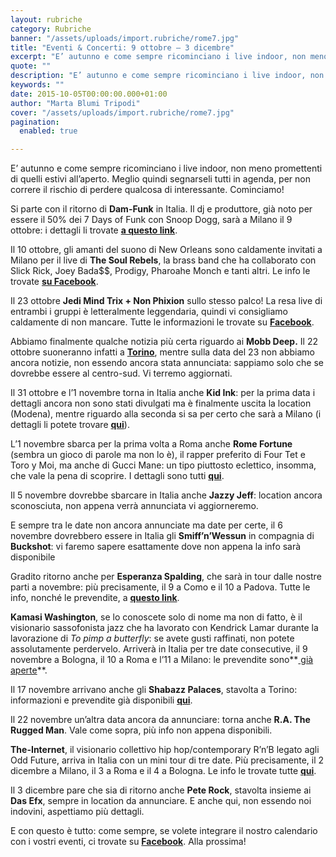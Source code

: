```yaml
---
layout: rubriche
category: Rubriche
banner: "/assets/uploads/import.rubriche/rome7.jpg"
title: "Eventi & Concerti: 9 ottobre – 3 dicembre"
excerpt: "E’ autunno e come sempre ricominciano i live indoor, non meno promettenti di quelli estivi all’aperto. Meglio quindi segnarseli tutti in agenda, per non correre il rischio di perdere qualcosa di interessante. Cominciamo! Si parte con il ritorno di Dam-Funk in Italia. Il dj e produttore, già noto per essere il 50% dei 7 Days of [&hellip"
quote: ""
description: "E’ autunno e come sempre ricominciano i live indoor, non meno promettenti di quelli estivi all’aperto. Meglio quindi segnarseli tutti in agenda, per non correre il rischio di perdere qualcosa di interessante. Cominciamo! Si parte con il ritorno di Dam-Funk in Italia. Il dj e produttore, già noto per essere il 50% dei 7 Days of [&hellip"
keywords: ""
date: 2015-10-05T00:00:00.000+01:00
author: "Marta Blumi Tripodi"
cover: "/assets/uploads/import.rubriche/rome7.jpg"
pagination:
  enabled: true

---
```


[](https://hotmc.com/wp-content/uploads/2015/10/rome7.jpg)

E’ autunno e come sempre ricominciano i live indoor, non meno promettenti di quelli estivi all’aperto. Meglio quindi segnarseli tutti in agenda, per non correre il rischio di perdere qualcosa di interessante. Cominciamo!

Si parte con il ritorno di **Dam-Funk** in Italia. Il dj e produttore, già noto per essere il 50% dei 7 Days of Funk con Snoop Dogg, sarà a Milano il 9 ottobre: i dettagli li trovate **[a questo link](https://www.facebook.com/BIKOCultureClub?fref=ts)**.

Il 10 ottobre, gli amanti del suono di New Orleans sono caldamente invitati a Milano per il live di **The Soul Rebels**, la brass band che ha collaborato con Slick Rick, Joey Bada$$, Prodigy, Pharoahe Monch e tanti altri. Le info le trovate **[su Facebook](https://www.facebook.com/BIKOCultureClub/photos/a.420737654651123.101492.420705277987694/979791695412380/?type=1&theater)**.

Il 23 ottobre **Jedi Mind Trix + Non Phixion** sullo stesso palco! La resa live di entrambi i gruppi è letteralmente leggendaria, quindi vi consigliamo caldamente di non mancare. Tutte le informazioni le trovate su [**Facebook**](https://www.facebook.com/events/1588408181420292/?action%5Fhistory=null "https://www.facebook.com/events/1588408181420292/?action_history=null").

Abbiamo finalmente qualche notizia più certa riguardo ai **Mobb Deep.** Il 22 ottobre suoneranno infatti a **[Torino](https://www.facebook.com/events/1635200720093340/)**, mentre sulla data del 23 non abbiamo ancora notizie, non essendo ancora stata annunciata: sappiamo solo che se dovrebbe essere al centro-sud. Vi terremo aggiornati.

Il 31 ottobre e l’1 novembre torna in Italia anche **Kid Ink**: per la prima data i dettagli ancora non sono stati divulgati ma è finalmente uscita la location (Modena), mentre riguardo alla seconda si sa per certo che sarà a Milano (i dettagli li potete trovare [**qui**](http://www.barleyarts.com/evento/kid-ink-milano/ "http://www.barleyarts.com/evento/kid-ink-milano/")).

L’1 novembre sbarca per la prima volta a Roma anche **Rome Fortune** (sembra un gioco di parole ma non lo è), il rapper preferito di Four Tet e Toro y Moi, ma anche di Gucci Mane: un tipo piuttosto eclettico, insomma, che vale la pena di scoprire. I dettagli sono tutti **[qui](http://www.radarconcerti.com/)**.

Il 5 novembre dovrebbe sbarcare in Italia anche **Jazzy Jeff**: location ancora sconosciuta, non appena verrà annunciata vi aggiorneremo.

E sempre tra le date non ancora annunciate ma date per certe, il 6 novembre dovrebbero essere in Italia gli **Smiff’n’Wessun** in compagnia di **Buckshot**: vi faremo sapere esattamente dove non appena la info sarà disponibile

Gradito ritorno anche per **Esperanza Spalding**, che sarà in tour dalle nostre parti a novembre: più precisamente, il 9 a Como e il 10 a Padova. Tutte le info, nonché le prevendite, a [**questo link**](http://www.dalessandroegalli.com/events/360/esperanza-spalding "http://www.dalessandroegalli.com/events/360/esperanza-spalding").

**Kamasi Washington**, se lo conoscete solo di nome ma non di fatto, è il visionario sassofonista jazz che ha lavorato con Kendrick Lamar durante la lavorazione di _To pimp a butterfly_: se avete gusti raffinati, non potete assolutamente perdervelo. Arriverà in Italia per tre date consecutive, il 9 novembre a Bologna, il 10 a Roma e l’11 a Milano: le prevendite sono**[ già aperte](http://www.radarconcerti.com/)**.

Il 17 novembre arrivano anche gli **Shabazz Palaces**, stavolta a Torino: informazioni e prevendite già disponibili **[qui](http://www.radarconcerti.com/)**.

Il 22 novembre un’altra data ancora da annunciare: torna anche **R.A. The Rugged Man**. Vale come sopra, più info non appena disponibili.

**The-Internet**, il visionario collettivo hip hop/contemporary R’n’B legato agli Odd Future, arriva in Italia con un mini tour di tre date. Più precisamente, il 2 dicembre a Milano, il 3 a Roma e il 4 a Bologna. Le info le trovate tutte [**qui**](http://www.comcerto.it/7227/7227 "http://www.comcerto.it/7227/7227").

Il 3 dicembre pare che sia di ritorno anche **Pete Rock**, stavolta insieme ai **Das Efx**, sempre in location da annunciare. E anche qui, non essendo noi indovini, aspettiamo più dettagli.

E con questo è tutto: come sempre, se volete integrare il nostro calendario con i vostri eventi, ci trovate su [**Facebook**](https://www.facebook.com/hotmcmag "https://www.facebook.com/hotmcmag"). Alla prossima!